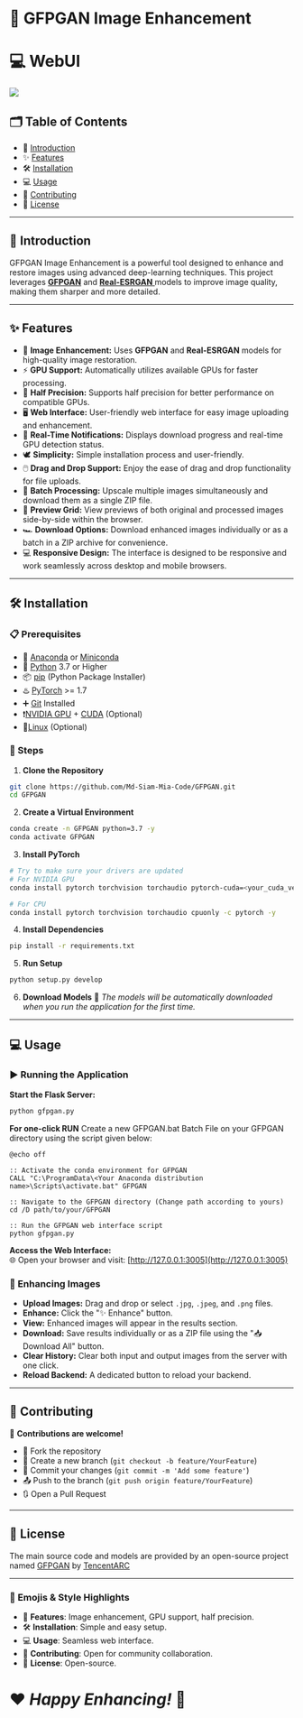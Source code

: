 # 🌟 GFPGAN Image Enhancement
# 💻 WebUI
<img src="https://github.com/Md-Siam-Mia-Code/GFPGAN/blob/main/assets/img/gfpgan.png"></img>

## 🗂 Table of Contents
- 📖 [Introduction](#-introduction)
- ✨ [Features](#-features)
- 🛠️ [Installation](#️-installation)
- 💻 [Usage](#-usage)
- 🤝 [Contributing](#-contributing)
- 📜 [License](#-license)

---

## 📖 Introduction
GFPGAN Image Enhancement is a powerful tool designed to enhance and restore images using advanced deep-learning techniques. This project leverages [**GFPGAN**](https://github.com/TencentARC/GFPGAN) and [**Real-ESRGAN** ](https://github.com/xinntao/Real-ESRGAN) models to improve image quality, making them sharper and more detailed.

---

## ✨ Features
- 🚀 **Image Enhancement:** Uses **GFPGAN** and **Real-ESRGAN** models for high-quality image restoration.
- ⚡ **GPU Support:** Automatically utilizes available GPUs for faster processing.
- 🧪 **Half Precision:** Supports half precision for better performance on compatible GPUs.
- 🖥️ **Web Interface:** User-friendly web interface for easy image uploading and enhancement.
- 📢 **Real-Time Notifications:** Displays download progress and real-time GPU detection status.
- 🕊️ **Simplicity:** Simple installation process and user-friendly.
- 🖱️ **Drag and Drop Support:** Enjoy the ease of drag and drop functionality for file uploads.
- 🚋 **Batch Processing:** Upscale multiple images simultaneously and download them as a single ZIP file.
- 🧱 **Preview Grid:** View previews of both original and processed images side-by-side within the browser.
- 🏎️ **Download Options:** Download enhanced images individually or as a batch in a ZIP archive for convenience.
- 💻 **Responsive Design:**  The interface is designed to be responsive and work seamlessly across desktop and mobile browsers.

---

## 🛠️ Installation
### 📋 Prerequisites
- 🐉 [Anaconda](https://www.anaconda.com/download) or [Miniconda](https://docs.conda.io/projects/conda/en/stable/user-guide/install/index.html)
- 🐍 [Python](https://www.python.org/) 3.7 or Higher
- 📦 [pip](https://pypi.org/project/pip/) (Python Package Installer)
- ♨️ [PyTorch](https://pytorch.org/) >= 1.7
- ➕ [Git](https://git-scm.com/) Installed
- ❗[NVIDIA GPU](https://www.nvidia.com/en-us/geforce/graphics-cards/) + [CUDA](https://developer.nvidia.com/cuda-downloads) (Optional)
- 🐧[Linux](https://www.linux.org/pages/download/) (Optional)

### 💾 Steps
1. **Clone the Repository**
```bash
git clone https://github.com/Md-Siam-Mia-Code/GFPGAN.git
cd GFPGAN
```

2. **Create a Virtual Environment**
```bash
conda create -n GFPGAN python=3.7 -y
conda activate GFPGAN
```
3. **Install PyTorch**
 ```bash
# Try to make sure your drivers are updated
# For NVIDIA GPU
conda install pytorch torchvision torchaudio pytorch-cuda=<your_cuda_version> -c pytorch -c nvidia -y

# For CPU
conda install pytorch torchvision torchaudio cpuonly -c pytorch -y
```

4. **Install Dependencies**
```bash
pip install -r requirements.txt
```

5. **Run Setup**
```bash
python setup.py develop
```
6. **Download Models**
   🚀 *The models will be automatically downloaded when you run the application for the first time.*

---

## 💻 Usage
### ▶️ Running the Application
**Start the Flask Server:**
```bash
python gfpgan.py
```

**For one-click RUN**
    Create a new GFPGAN.bat Batch File on your GFPGAN directory using the script given below:

    @echo off

    :: Activate the conda environment for GFPGAN
    CALL "C:\ProgramData\<Your Anaconda distribution name>\Scripts\activate.bat" GFPGAN

    :: Navigate to the GFPGAN directory (Change path according to yours)
    cd /D path/to/your/GFPGAN
    
    :: Run the GFPGAN web interface script
    python gfpgan.py

**Access the Web Interface:**  
🌐 Open your browser and visit: [http://127.0.0.1:3005](http://127.0.0.1:3005)

### 📸 Enhancing Images
- **Upload Images:** Drag and drop or select `.jpg`, `.jpeg`, and `.png` files.
- **Enhance:** Click the "✨ Enhance" button.
- **View:** Enhanced images will appear in the results section.
- **Download:** Save results individually or as a ZIP file using the "📥 Download All" button.
- **Clear History:** Clear both input and output images from the server with one click.
- **Reload Backend:** A dedicated button to reload your backend.

---

## 🤝 Contributing
🎉 **Contributions are welcome!** 
- 🌟 Fork the repository
- 📂 Create a new branch (`git checkout -b feature/YourFeature`)
- 📝 Commit your changes (`git commit -m 'Add some feature'`)
- 📤 Push to the branch (`git push origin feature/YourFeature`)
- 🔃 Open a Pull Request

---

## 📜 License
The main source code and models are provided by an open-source project named [GFPGAN](https://github.com/TencentARC/GFPGAN) by [TencentARC](https://github.com/TencentARC/GFPGAN)

---

### 🎨 Emojis & Style Highlights
- 🚀 **Features**: Image enhancement, GPU support, half precision.
- 🛠️ **Installation**: Simple and easy setup.
- 💻 **Usage**: Seamless web interface.
- 🤝 **Contributing**: Open for community collaboration.
- 📜 **License**: Open-source.

# ❤️ *Happy Enhancing!* 💯
